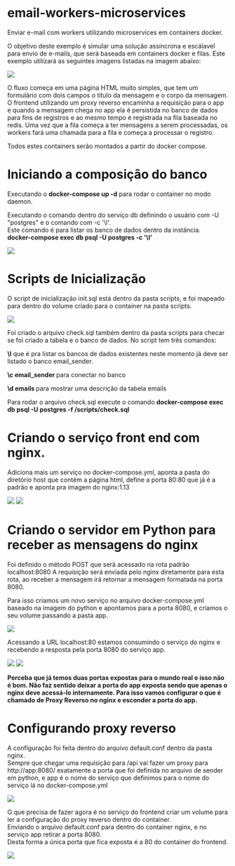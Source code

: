 # email-workers-microservices

Enviar e-mail com workers utilizando microservices em containers docker.

O objetivo deste exemplo é simular uma solução assíncrona e escálavel para envio de e-mails, que será baseada em containers docker e filas.
Este exemplo utilizará as seguintes imagens listadas na imagem abaixo:

<image src="https://github.com/nogueirawagner/email-workers-microservices/blob/master/images/Email.png"/>

O fluxo começa em uma página HTML muito simples, que tem um formulário com dois campos o título da mensagem e o corpo da mensagem.
O frontend utilizando um proxy reverso encaminha a requisição para o app e quando a mensagem chega no app ela é persistida no banco de dados para fins de registros e ao mesmo tempo é registrada na fila baseada no redis.
Uma vez que a fila começa a ter mensagens a serem processadas, os workers fará uma chamada para a fila e começa a processar o registro.

Todos estes containers serão montados a partir do docker compose.

<h1>Iniciando a composição do banco</h1>
<p>Executando o <b>docker-compose up -d</b> para rodar o container no modo daemon.</p>
<p>Executando o comando dentro do serviço db definindo o usuário com -U "postgres" e o comando com -c '\l'. <br/> 
Este comando é para listar os banco de dados dentro da instância. <br/> 
<b>docker-compose exec db psql -U postgres -c '\l'</b></p>

<image src="https://github.com/nogueirawagner/email-workers-microservices/blob/master/images/db.png"/>

<h1> Scripts de Inicialização </h1>
<p>O script de inicialização init.sql está dentro da pasta scripts, e foi mapeado para dentro do volume criado para o container na pasta scripts.</p>

<image src="https://github.com/nogueirawagner/email-workers-microservices/blob/master/images/volume-db.png"/>
<p> Foi criado o arquivo check.sql também dentro da pasta scripts para checar se foi criado a tabela e o banco de dados.
  No script tem três comandos:</p>
<p> <b>\l</b> que é pra listar os bancos de dados existentes neste momento já deve ser listado o banco email_sender. </p>
<p><b> \c email_sender </b> para conectar no banco </p>
<p> <b>\d emails </b> para mostrar uma descrição da tabela emails</<p>
  
<p>Para rodar o arquivo check.sql execute o comando <b>docker-compose exec db psql -U postgres -f /scripts/check.sql</b></p>

<h1>Criando o serviço front end com nginx.</h1>
<p>Adiciona mais um serviço no docker-compose.yml, aponta a pasta do diretório host que contém a página html, define a porta 80:80 que já é a padrão e aponta pra imagem do nginx:1.13</p>
<image src="https://github.com/nogueirawagner/email-workers-microservices/blob/master/images/frontend.png"/>
<image src="https://github.com/nogueirawagner/email-workers-microservices/blob/master/images/index.png"/>

<h1>Criando o servidor em Python para receber as mensagens do nginx</h1>
<p>Foi definido o método POST que será acessado na rota padrão localhost:8080
A requisição será enviada pelo nginx diretamente para esta rota, ao receber a mensagem irá retornar a mensagem formatada na porta 8080.
</p>
<p>Para isso criamos um novo serviço no arquivo docker-compose.yml baseado na imagem do python e apontamos para a porta 8080, e criamos o seu volume passando a pasta app.</p>
<image src="https://github.com/nogueirawagner/email-workers-microservices/blob/master/images/compose-py.png"/>
<p>Acessando a URL localhost:80 estamos consumindo o serviço do nginx e recebendo a resposta pela porta 8080 do serviço app.</p>
 
 <image src="https://github.com/nogueirawagner/email-workers-microservices/blob/master/images/sender.png"/>
<image src="https://github.com/nogueirawagner/email-workers-microservices/blob/master/images/python.png"/>

<p><b>Perceba que já temos duas portas expostas para o mundo real e isso não é bom. Não faz sentido deixar a porta do app exposta sendo que apenas o nginx deve acessá-lo internamente. Para isso vamos configurar o que é chamado de Proxy Reverso no nginx e esconder a porta do app.</b></p>

<h1>Configurando proxy reverso </h1>
<p>A configuração foi feita dentro do arquivo default.conf dentro da pasta nginx. <br/>
Sempre que chegar uma requisição para /api vai fazer um proxy para http://app:8080/ exatamente a porta que foi definida no arquivo de sender em python, e app é o nome do serviço que definimos para o nome do serviço lá no docker-compose.yml<br/>
</p>

<image src="https://github.com/nogueirawagner/email-workers-microservices/blob/master/images/default.png"/>

<p>O que precisa de fazer agora é no serviço do frontend criar um volume para ler a configuração do proxy reverso dentro do container.<br>
  Enviando o arquivo default.conf para dentro do container nginx, e no serviço app retirar a porta 8080. <br/>
  Desta forma a única porta que fica exposta é a 80 do container do frontend.
</p>
<image src="https://github.com/nogueirawagner/email-workers-microservices/blob/master/images/front-reverso.png"/>

